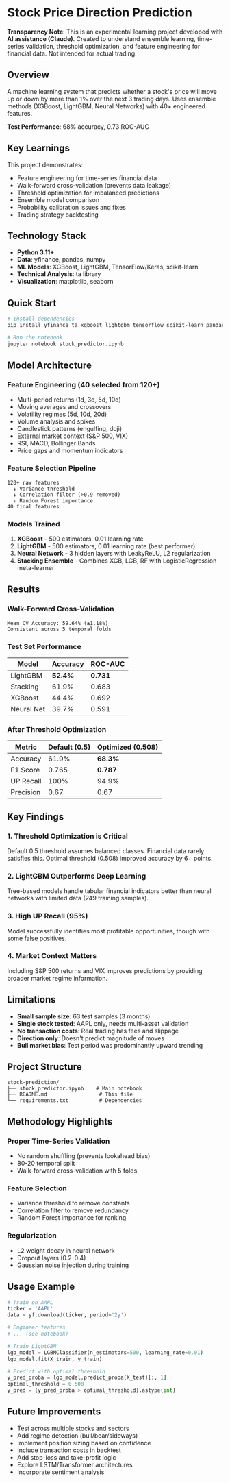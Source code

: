 # Stock Price Direction Prediction

**Transparency Note**: This is an experimental learning project developed with **AI assistance (Claude)**. Created to understand ensemble learning, time-series validation, threshold optimization, and feature engineering for financial data. Not intended for actual trading.


## Overview

A machine learning system that predicts whether a stock's price will move up or down by more than 1% over the next 3 trading days. Uses ensemble methods (XGBoost, LightGBM, Neural Networks) with 40+ engineered features.

**Test Performance**: 68% accuracy, 0.73 ROC-AUC


## Key Learnings

This project demonstrates:
- Feature engineering for time-series financial data
- Walk-forward cross-validation (prevents data leakage)
- Threshold optimization for imbalanced predictions
- Ensemble model comparison
- Probability calibration issues and fixes
- Trading strategy backtesting


## Technology Stack

- **Python 3.11+**
- **Data**: yfinance, pandas, numpy
- **ML Models**: XGBoost, LightGBM, TensorFlow/Keras, scikit-learn
- **Technical Analysis**: ta library
- **Visualization**: matplotlib, seaborn

## Quick Start

```bash
# Install dependencies
pip install yfinance ta xgboost lightgbm tensorflow scikit-learn pandas numpy matplotlib seaborn

# Run the notebook
jupyter notebook stock_predictor.ipynb
```

## Model Architecture

### Feature Engineering (40 selected from 120+)
- Multi-period returns (1d, 3d, 5d, 10d)
- Moving averages and crossovers
- Volatility regimes (5d, 10d, 20d)
- Volume analysis and spikes
- Candlestick patterns (engulfing, doji)
- External market context (S&P 500, VIX)
- RSI, MACD, Bollinger Bands
- Price gaps and momentum indicators

### Feature Selection Pipeline
```
120+ raw features
  ↓ Variance threshold
  ↓ Correlation filter (>0.9 removed)
  ↓ Random Forest importance
40 final features
```

### Models Trained
1. **XGBoost** - 500 estimators, 0.01 learning rate
2. **LightGBM** - 500 estimators, 0.01 learning rate (best performer)
3. **Neural Network** - 3 hidden layers with LeakyReLU, L2 regularization
4. **Stacking Ensemble** - Combines XGB, LGB, RF with LogisticRegression meta-learner

## Results

### Walk-Forward Cross-Validation
```
Mean CV Accuracy: 59.64% (±1.18%)
Consistent across 5 temporal folds
```

### Test Set Performance

| Model | Accuracy | ROC-AUC |
|-------|----------|---------|
| LightGBM | **52.4%** | **0.731** |
| Stacking | 61.9% | 0.683 |
| XGBoost | 44.4% | 0.692 |
| Neural Net | 39.7% | 0.591 |

### After Threshold Optimization

| Metric | Default (0.5) | Optimized (0.508) |
|--------|---------------|-------------------|
| Accuracy | 61.9% | **68.3%** |
| F1 Score | 0.765 | **0.787** |
| UP Recall | 100% | 94.9% |
| Precision | 0.67 | 0.67 |

## Key Findings

### 1. Threshold Optimization is Critical
Default 0.5 threshold assumes balanced classes. Financial data rarely satisfies this. Optimal threshold (0.508) improved accuracy by 6+ points.

### 2. LightGBM Outperforms Deep Learning
Tree-based models handle tabular financial indicators better than neural networks with limited data (249 training samples).

### 3. High UP Recall (95%)
Model successfully identifies most profitable opportunities, though with some false positives.

### 4. Market Context Matters
Including S&P 500 returns and VIX improves predictions by providing broader market regime information.


## Limitations

- **Small sample size**: 63 test samples (3 months)
- **Single stock tested**: AAPL only, needs multi-asset validation
- **No transaction costs**: Real trading has fees and slippage
- **Direction only**: Doesn't predict magnitude of moves
- **Bull market bias**: Test period was predominantly upward trending

## Project Structure

```
stock-prediction/
├── stock_predictor.ipynb    # Main notebook
├── README.md                 # This file
└── requirements.txt          # Dependencies
```


## Methodology Highlights

### Proper Time-Series Validation
- No random shuffling (prevents lookahead bias)
- 80-20 temporal split
- Walk-forward cross-validation with 5 folds

### Feature Selection
- Variance threshold to remove constants
- Correlation filter to remove redundancy
- Random Forest importance for ranking

### Regularization
- L2 weight decay in neural network
- Dropout layers (0.2-0.4)
- Gaussian noise injection during training


## Usage Example

```python
# Train on AAPL
ticker = 'AAPL'
data = yf.download(ticker, period='2y')

# Engineer features
# ... (see notebook)

# Train LightGBM
lgb_model = LGBMClassifier(n_estimators=500, learning_rate=0.01)
lgb_model.fit(X_train, y_train)

# Predict with optimal threshold
y_pred_proba = lgb_model.predict_proba(X_test)[:, 1]
optimal_threshold = 0.508
y_pred = (y_pred_proba > optimal_threshold).astype(int)
```


## Future Improvements

- Test across multiple stocks and sectors
- Add regime detection (bull/bear/sideways)
- Implement position sizing based on confidence
- Include transaction costs in backtest
- Add stop-loss and take-profit logic
- Explore LSTM/Transformer architectures
- Incorporate sentiment analysis
